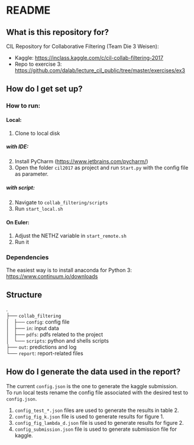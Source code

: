 # README #

## What is this repository for?

CIL Repository for Collaborative Filtering (Team Die 3 Weisen):  
* Kaggle: https://inclass.kaggle.com/c/cil-collab-filtering-2017  
* Repo to exercise 3:  https://github.com/dalab/lecture_cil_public/tree/master/exercises/ex3

## How do I get set up?
### How to run:
#### Local:
1. Clone to local disk

##### with IDE:
2. Install PyCharm (https://www.jetbrains.com/pycharm/)
3. Open the folder `cil2017` as project and run `Start.py` with the config file as parameter.

##### with script:
2. Navigate to `collab_filtering/scripts`
3. Run `start_local.sh`

#### On Euler:
1. Adjust the NETHZ variable in `start_remote.sh`
2. Run it   


### Dependencies
The easiest way is to install anaconda for Python 3: https://www.continuum.io/downloads

## Structure

.  
├── `collab_filtering`  
│   ├── `config`: config file  
│   ├── `in`: input data  
│   ├── `pdfs`: pdfs related to the project  
│   └── `scripts`: python and shells scripts  
├── `out`: predictions and log  
└── `report`: report-related files


## How do I generate the data used in the report? 
The current `config.json` is the one to generate the kaggle submission.  
To run local tests rename the config file associated with the desired test to `config.json`.  
1. `config_test_*.json` files are used to generate the results in table 2.  
2. `config_fig_k.json` file is used to generate results for figure 1.  
3. `config_fig_lambda_d.json` file is used to generate results for figure 2.  
4. `config_submission.json` file is used to generate submission file for kaggle.